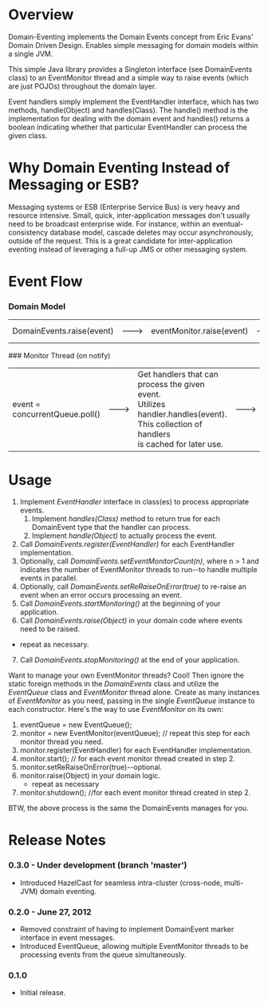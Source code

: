 Overview
========
Domain-Eventing implements the Domain Events concept from Eric Evans' Domain Driven Design.  Enables simple messaging
for domain models within a single JVM.

This simple Java library provides a Singleton interface (see DomainEvents class) to an EventMonitor thread and a simple
way to raise events (which are just POJOs) throughout the domain layer.

Event handlers simply implement the EventHandler interface, which has two methods, handle(Object) and handles(Class).
The handle() method is the implementation for dealing with the domain event and handles() returns a boolean indicating
whether that particular EventHandler can process the given class.

Why Domain Eventing Instead of Messaging or ESB?
================================================
Messaging systems or ESB (Enterprise Service Bus) is very heavy and resource intensive. Small, quick, inter-application
messages don't usually need to be broadcast enterprise wide.  For instance, within an eventual-consistency database
model, cascade deletes may occur asynchronously, outside of the request.  This is a great candidate for inter-application
eventing instead of leveraging a full-up JMS or other messaging system.

Event Flow
==========
### Domain Model
<table border="0">
	<tr>
		<td>DomainEvents.raise(event)</td>
		<td>---&gt;</td>
		<td>eventMonitor.raise(event)</td>
		<td>---&gt;</td>
		<td>concurrentQueue.add(event)<br/>monitorThread.notify()</td>
	</tr>
</table>
### Monitor Thread (on notify)
<table border="0">
	<tr>
		<td>event = concurrentQueue.poll()</td>
		<td>---&gt;</td>
		<td>Get handlers that can process the given event.<br/>Utilizes handler.handles(event).<br/>This collection of handlers<br/>is cached for later use.</td>
		<td>---&gt;</td>
		<td>handler.handle(event)<br/>(for each handler)</td>
	</tr>
</table>

Usage
=====
1. Implement *EventHandler* interface in class(es) to process appropriate events.
   1. Implement *handles(Class)* method to return true for each DomainEvent type that the handler can process.
   2. Implement *handle(Object)* to actually process the event.
2. Call *DomainEvents.register(EventHandler)* for each EventHandler implementation.
3. Optionally, call *DomainEvents.setEventMonitorCount(n)*, where n > 1 and indicates the number of EventMonitor threads to run--to handle multiple events in parallel.
4. Optionally, call *DomainEvents.setReRaiseOnError(true)* to re-raise an event when an error occurs processing an event. 
5. Call *DomainEvents.startMonitoring()* at the beginning of your application.
6. Call *DomainEvents.raise(Object)* in your domain code where events need to be raised.
  - repeat as necessary.
7. Call *DomainEvents.stopMonitoring()* at the end of your application.

Want to manage your own EventMonitor threads?  Cool!  Then ignore the static foreign methods in the *DomainEvents* class and utilize the *EventQueue* class and *EventMonitor* thread alone.  Create as many instances of *EventMonitor* as you need, passing in the single *EventQueue* instance to each constructor. Here's the way to use *EventMonitor* on its own:

1. eventQueue = new EventQueue();
2. monitor = new EventMonitor(eventQueue);  // repeat this step for each monitor thread you need.
3. monitor.register(EventHandler) for each EventHandler implementation.
4. monitor.start(); // for each event monitor thread created in step 2.
5. monitor.setReRaiseOnError(true)--optional.
6. monitor.raise(Object) in your domain logic.
   - repeat as necessary
7. monitor.shutdown(); //for each event monitor thread created in step 2.

BTW, the above process is the same the DomainEvents manages for you.

Release Notes
=============
### 0.3.0 - Under development (branch 'master')
* Introduced HazelCast for seamless intra-cluster (cross-node, multi-JVM) domain eventing.

### 0.2.0 - June 27, 2012
* Removed constraint of having to implement DomainEvent marker interface in event messages.
* Introduced EventQueue, allowing multiple EventMonitor threads to be processing events from the queue simultaneously.

### 0.1.0
* Initial release.

